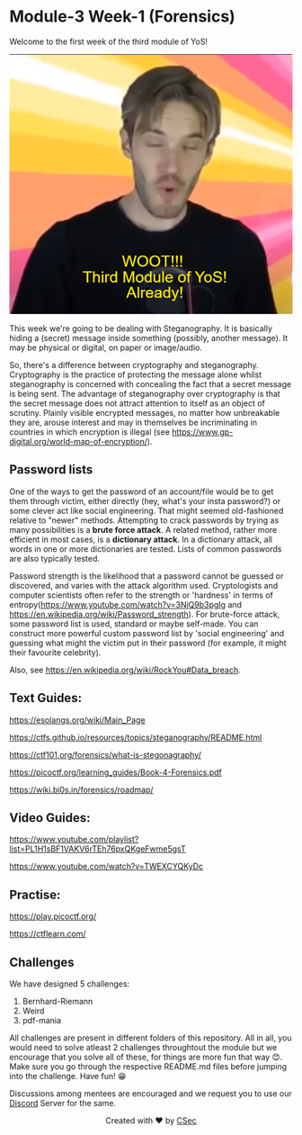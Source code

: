 # Module-3 Week-1 (Forensics)
Welcome to the first week of the third module of YoS!

![](https://github.com/me-resilient64/nancy/blob/main/what.png)

This week we're going to be dealing with Steganography. It is basically hiding a (secret) message inside 
something (possibly, another message). It may be physical or digital, on paper or image/audio. 

So, there's a difference between cryptography and steganography. Cryptography is the practice of protecting the message alone whilst steganography is concerned with concealing the fact that a secret message is being sent.
The advantage of steganography over cryptography is that the secret message does not attract attention to itself as an object of scrutiny. Plainly visible encrypted messages, no matter how unbreakable they are, arouse interest and may in themselves be incriminating in countries in which encryption is illegal (see https://www.gp-digital.org/world-map-of-encryption/).


## Password lists
One of the ways to get the password of an account/file would be to get them through victim, either directly (hey, what's your insta password?) or some clever act like social engineering. That might seemed old-fashioned relative
to "newer" methods. Attempting to crack passwords by trying as many possibilities is a **brute force attack**. A related method, rather more efficient in most cases, is a **dictionary attack**. In a dictionary attack, all words in one or more dictionaries are tested. Lists of common passwords are also typically tested.

Password strength is the likelihood that a password cannot be guessed or discovered, and varies with the attack algorithm used. Cryptologists and computer scientists often refer to the strength or 'hardness' in terms of entropy(https://www.youtube.com/watch?v=3NjQ9b3pgIg and https://en.wikipedia.org/wiki/Password_strength).
For brute-force attack, some password list is used, standard or maybe self-made. You can construct more powerful custom password list by 'social engineering' and guessing what might the victim put in their password (for example, it might their favourite celebrity).

Also, see https://en.wikipedia.org/wiki/RockYou#Data_breach.

## Text Guides:
https://esolangs.org/wiki/Main_Page

https://ctfs.github.io/resources/topics/steganography/README.html

https://ctf101.org/forensics/what-is-stegonagraphy/

https://picoctf.org/learning_guides/Book-4-Forensics.pdf

https://wiki.bi0s.in/forensics/roadmap/

## Video Guides:
https://www.youtube.com/playlist?list=PL1H1sBF1VAKV6rTEh76pxQKgeFwme5gsT

https://www.youtube.com/watch?v=TWEXCYQKyDc

## Practise:
https://play.picoctf.org/

https://ctflearn.com/

## Challenges
We have designed 5 challenges:

1. Bernhard-Riemann
2. Weird
3. pdf-mania

All challenges are present in different folders of this repository. All in all, you would need to solve atleast 2 challenges throughtout the module but we encourage that you solve all of these, for things are more fun that way 😊. Make sure you go through the respective README.md files before jumping into the challenge. Have fun! 😁

Discussions among mentees are encouraged and we request you to use our [Discord](https://discord.gg/hYthhnGVdN) Server for the same.

<p align="center">
    Created with ❤️ by <a href="https://github.com/CSecIITB">CSec</a>
</p>
